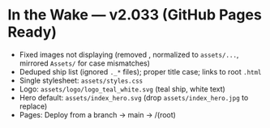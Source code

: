 # In the Wake — v2.033 (GitHub Pages Ready)

- Fixed images not displaying (removed <base>, normalized to `assets/...`, mirrored `Assets/` for case mismatches)
- Deduped ship list (ignored `._*` files); proper title case; links to root `.html`
- Single stylesheet: `assets/styles.css`
- Logo: `assets/logo/logo_teal_white.svg` (teal ship, white text)
- Hero default: `assets/index_hero.svg` (drop `assets/index_hero.jpg` to replace)
- Pages: Deploy from a branch → main → /(root)


